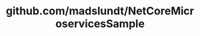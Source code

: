 ---
layout: post
title: github.com/madslundt/NetCoreMicroservicesSample
categories: link
tags: [انگلیسی, گیت‌هاب, برنامه‌نویسی]
---